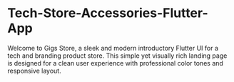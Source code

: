 # Tech-Store-Accessories-Flutter-App
Welcome to Gigs Store, a sleek and modern introductory Flutter UI for a tech and branding product store. This simple yet visually rich landing page is designed for a clean user experience with professional color tones and responsive layout.
